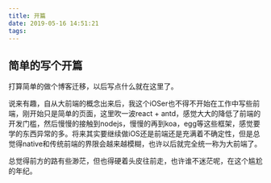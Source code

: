 ```yaml
---
title: 开篇
date: 2019-05-16 14:51:21
tags:
---
```

## 简单的写个开篇

打算简单的做个博客迁移，以后写点什么就在这里了。

说来有趣，自从大前端的概念出来后，我这个iOSer也不得不开始在工作中写些前端，刚开始只是简单的页面，这里吹一波react + antd，感觉大大的降低了前端的开发门槛，然后慢慢的接触到nodejs，慢慢的再到koa，egg等这些框架，感觉要学的东西异常的多。将来其实要继续做iOS还是前端还是充满着不确定性，但是总觉得native和传统前端的界限会越来越模糊，也许以后就完全统一称为大前端了。

总觉得前方的路有些渺茫，但也得硬着头皮往前走，也许谁不迷茫呢，在这个尴尬的年纪。
